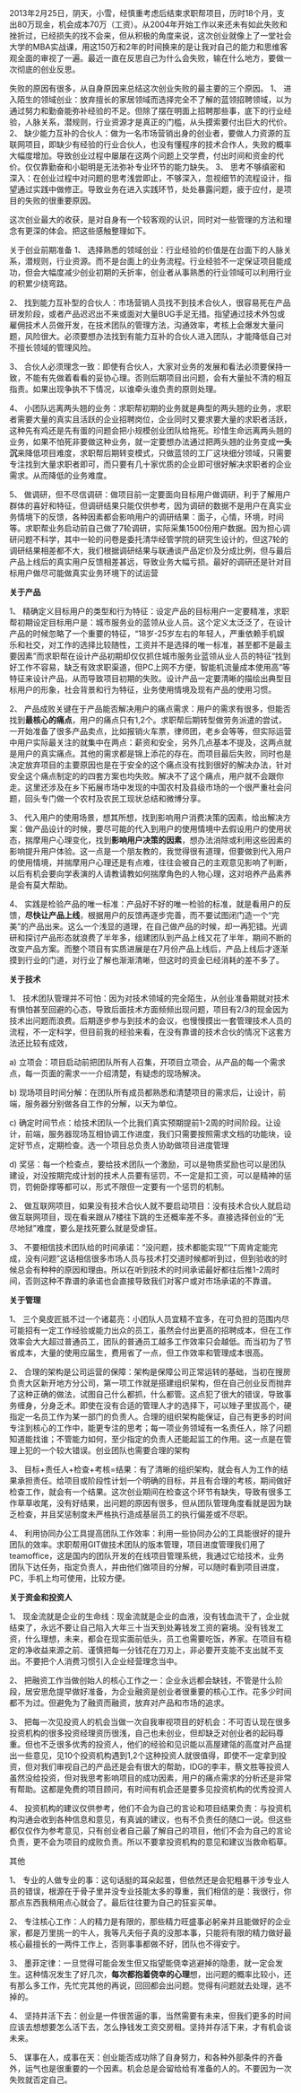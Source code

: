 2013年2月25日，阴天，小雪，经慎重考虑后结束求职帮项目，历时18个月，支出80万现金，机会成本70万（工资）。从2004年开始工作以来还未有如此失败和挫折过，已经损失的找不会来，但从积极的角度来说，这次创业就像上了一堂社会大学的MBA实战课，用这150万和2年的时间换来的是让我对自己的能力和思维客观全面的审视了一遍。最近一直在反思自己为什么会失败，输在什么地方，要做一次彻底的创业反思。

失败的原因有很多，从自身原因来总结这次创业失败的最主要的三个原因。
1、 进入陌生的领域创业：放弃擅长的家居领域而选择完全不了解的蓝领招聘领域，以为通过努力和勤奋能弥补经验的不足。但除了摆在明面上招聘那些事，底下的行业经验，人脉关系，潜规则，行业资源才是真正的门槛，从头摸索要付出巨大的代价。
2、 缺少能力互补的合伙人：做为一名市场营销出身的创业者，要做人力资源的互联网项目，即缺少有经验的行业合伙人，也没有懂程序的技术合作人，失败的概率大幅度增加。导致创业过程中屡屡在这两个问题上交学费，付出时间和资金的代价。仅仅靠勤奋和小聪明是无法弥补专业环节的能力缺失。
3、 思考不够缜密和深入：在创业过程中对问题的思考浅尝即止，不够深入，忽视细节的流程设计，指望通过实践中做修正。导致业务在进入实践环节，处处暴露问题，疲于应付，是项目的失败的很重要原因。

这次创业最大的收获，是对自身有一个较客观的认识，同时对一些管理的方法和理念有更深的体会。把这些感触整理如下。

关于创业前期准备
1、 选择熟悉的领域创业：行业经验的价值是在台面下的人脉关系，潜规则，行业资源。而不是台面上的业务流程。行业经验不一定保证项目能成功，但会大幅度减少创业初期的夭折率，创业者从事熟悉的行业领域可以利用行业的积累少绕弯路。

2、 找到能力互补型的合伙人：市场营销人员找不到技术合伙人，很容易死在产品研发阶段，或者产品迟迟出不来或面对大量BUG手足无措。指望通过技术外包或雇佣技术人员做开发，在技术团队的管理方法，沟通效率，考核上会爆发大量问题，风险很大。必须要想办法找到有能力互补的合伙人进入团队，才能降低自己对不擅长领域的管理风险。

3、 合伙人必须理念一致：即使有合伙人，大家对业务的发展和看法必须要保持一致，不能有先做着看看的妥协心理。否则后期项目出问题，会有大量扯不清的相互指责。如果出现争执不下情况，以谁牵头谁负责的原则处理。

4、 小团队远离两头翘的业务：求职帮初期的业务就是典型的两头翘的业务，求职者需要大量的真实且活跃的企业招聘岗位，企业同时又要求要大量的求职者活跃，这种先有鸡还是先有蛋的问题会把小规模创业团队给拖死。珍惜生命远离两头翘的业务，如果不怕死非要做这种业务，就一定要想办法通过把两头翘的业务变成**一头沉**来降低项目难度，求职帮后期转变模式，只做蓝领的工厂这块细分领域，只需要专注找到大量求职者即可，而只要有几十家优质的企业即可很好解决求职者的企业需求。从而降低的业务难度。

5、 做调研，但不尽信调研：做项目前一定要面向目标用户做调研，利于了解用户群体的喜好和特征，但调研结果只能仅供参考，因为调研的数据不是用户在真实业务情境下的反馈，各种因素都会影响用户的调研结果：面子，心情，环境，时间等。求职帮业务启动前自己做了7轮调研，实际采集1500份用户数据。因为担心调研问题不科学，其中一轮的问卷是委托清华经管学院的研究生设计的，但这7轮的调研结果相差都不大，我们根据调研结果与联通谈产品定价及分成比例，但与最后产品上线后的真实用户反馈相差甚远，导致业务大幅亏损。最好的调研还是针对目标用户做尽可能做真实业务环境下的试运营

**关于产品**

1、 精确定义目标用户的类型和行为特征：设定产品的目标用户一定要精准，求职帮初期设定目标用户是：城市服务业的蓝领从业人员。这个定义太泛泛了，在设计产品的时候忽略了一个重要的特征，“18岁-25岁左右的年轻人，严重依赖手机娱乐和社交，对工作的选择比较随性，工资并不是选择的唯一标准，甚至都不是最主要因素”而求职帮在设计产品初期却仅仅抓住城市服务业蓝领从业人员的特征“找到好工作不容易，缺乏有效求职渠道，但PC上网不方便，智能机流量成本使用高”等特征来设计产品，从而导致项目初期的失败。设计产品一定要清晰的描绘出典型目标用户的形象，社会背景和行为特征，业务使用情境及现有产品的使用习惯。

2、 产品成败关键在于产品能否解决用户的痛点需求：用户的需求有很多，但能否找到**最核心的痛点**，用户的痛点只有1,2个。求职帮后期转型做劳务派遣的尝试，一开始准备了很多产品卖点，比如报销火车票，律师团，老乡会等等，但实际运营中用户实际最关注的就集中在两点：薪资和安全，另外几点基本不提及，这两点就是用户的真实痛点。其他的需求都是锦上添花的存在。而项目最后失败，同时也是决定放弃项目的主要原因也是在于安全的这个痛点没有找到很好的解决办法，针对安全这个痛点制定的的四套方案也均失败。解决不了这个痛点，用户就不会跟你走。这里还涉及在乡下拓展市场中发现的中国农村及县级市场的一个很严重社会问题，回头专门做一个农村及农民工现状总结和微博分享。

3、 代入用户的使用场景，想其所想，找到影响用户消费决策的因素，给出解决方案：做产品设计的时候，要尽可能的代入到用户的使用情境中去假设用户的使用状态，揣摩用户心理变化，找到**影响用户决策的因素**，想办法消除或利用这些因素的影响提升用户体验。这一点是一个朋友教的，我觉得很有道理，但要做到代入用户的使用情境，并揣摩用户心理还是有点难，往往会被自己的主观意见影响了判断，以后有机会要向学表演的人请教请教如何揣摩角色的人物心理，这对培养产品素养是会有莫大帮助。

4、 实践是检验产品的唯一标准：产品好不好的唯一检验的标准，就是看用户的反馈，**尽快让产品上线**，根据用户的反馈再逐步完善，而不要试图闭门造一个“完美”的产品出来。这么一个浅显的道理，在自己做产品的时候，却一再犯错。光调研和探讨产品形态就浪费了半年多，组建团队到产品上线又花了半年，期间不断的改变产品方案。而整个项目有实质进展是在7月份产品上线后，产品上线后才逐渐摸到行业的门道，对行业了解也渐渐清晰，但这时的资金已经消耗的差不多了。

**关于技术**

1、 技术团队管理并不可怕：因为对技术领域的完全陌生，从创业准备期就对技术有惧怕甚至回避的心态，导致后面技术方面频频出现问题，项目有2/3的现金因为技术出问题而浪费。后期逐步参与到技术的会议，也慢慢摸出一套管理技术人员的流程，不一定科学，但目前我的经验来看，在没有靠谱的技术合伙的情况下这套方法还比较有成效，

a)   立项会：项目启动前把团队所有人召集，开项目立项会，从产品的每一个需求点，每一页面的需求一一介绍清楚，有疑虑的现场解决。

b)   现场项目时间分解：在团队所有成员都熟悉和清楚项目的需求后，让设计，前端，服务器分别做各自工作的分解，以天为单位。

c)   确定时间节点：给技术团队一个比我们真实预期提前1-2周的时间阶段。让设计，前端，服务器现场互相协调工作进度，我们只需要按照需求文档的功能块，设定好节点，定期检查。选一个项目总负责人协助做项目进度管理

d)   奖惩：每一个检查点，要给技术团队一个激励，可以是物质奖励也可以是团队建设，对没按期完成计划的技术人员要有惩罚，不一定是扣工资，可以是精神的惩罚，罚俯卧撑等都可以，形式不限但一定要有一个惩罚的机制。

2、 做互联网项目，如果没有技术合伙人就不要启动项目：没有技术合伙人就启动做互联网项目，现在看来跟从7楼往下跳的生还概率差不多。直接选择创业的“无尽地狱”难度，要么是找死要么就是受虐狂。

3、 不要相信技术团队给的时间承诺：“没问题，技术都能实现”“下周肯定能完成，没有问题”这话相信很多市场人员与技术打交道时候都听到过，但到验收的时候总会有种种的原因和理由。所以在听到技术的时间承诺最好都往后推1-2周时间，否则这种不靠谱的承诺也会直接导致我们对客户或对市场承诺的不靠谱。

**关于管理**

1、 三个臭皮匠抵不过一个诸葛亮：小团队人员宜精不宜多，在可负担的范围内尽可能招有一定工作经验或能力出众的员工，虽然会付出更高的招聘成本，但在工作效率会大大超过普通员工，团队的普通员工越多工作效率只会越低。而当初为了节省成本，大量的使用应届生，费用省了一点，但工作效率和管理成本很高。

2、 合理的架构是公司运营的保障：架构是保障公司正常运转的基础，当初在搜房负责大区新开地方分公司，第一项工作就是搭建组织架构，但在自己创业反而抛弃了这种正确的做法，试图自己什么都抓，什么都管。这点犯了很大的错误，导致事务缠身，分身乏术。即使在没有合适的管理人才的选择下，可以矬子里拔高个，硬指定一名员工作为某一部门的负责人。合理的组织架构能保证，自己有更多的时间专注到核心的工作中，能更专注的思考；每一项业务领域有一名责任人，除了问题知道能找谁；不管能力如何，至少指定的负责人还能起监工的作用。这一点是在管理上犯的一个较大错误。创业团队也需要合理的架构

3、 目标+责任人+检查+考核=结果：有了清晰的组织架构，就会有人为工作的结果承担责任。给项目或阶段性计划一个明确的目标，并且有合理的考核，期间做好检查工作，就会有一个结果。这次创业期间在检查这个环节有缺失，导致有很多工作草草收尾，没有好结果，出问题的原因有很多，但从团队管理角度看就是因为缺乏检查，并且奖惩制度未严格执行造成基层员工的执行偏差或不尽职。

4、 利用协同办公工具提高团队工作效率：利用一些协同办公的工具能很好的提升团队的效率。求职帮用GIT做技术团队的版本管理，项目进度管理我们用了teamoffice，这是国内的团队开发的在线项目管理系统，我通过它给技术，业务团队下达任务，指定负责人，并由他们做项目的分解，可以随时看到项目进度，PC，手机上均可使用，比较方便。

**关于资金和投资人**

1、 现金流就是企业的生命线：现金流就是企业的血液，没有钱血流干了，企业就结束了，永远不要让自己陷入大年三十当天到处筹钱发工资的窘境。没有钱发工资，什么理想，未来，都会在现实面前低头，员工也需要吃饭，养家。在项目有稳定的净收益来源之前、谨慎把每一分钱花在刀刃上，非必要开支能不支出就不支出。不要把个人消费习惯引入企业经营理念当中。

2、 把融资工作当做创始人的核心工作之一：企业永远都会缺钱，不管是什么阶段，居安思危提早做好准备，为企业融资是创业者很重要的核心工作。花多少时间都不为过。但避免为了融资而融资，放弃对产品和市场的追求。

3、 把每一次见投资人的机会当做一次自我审视项目的好机会：不可否认现在很多投资机构的很多投资经理资历很浅，自己也未创业，但却缺乏对创业者的起码尊重。但也不乏很多优秀的投资人，他们的经验和见识能以高屋建瓴的高度对产品提出一些意见，见10个投资机构遇到1,2个这种投资人就很值得，即使不一定拿到投资，但对我们审视自己的产品还是会有很大的帮助，IDG的李丰，蔡文胜等投资人虽然没给投资，但对我思考影响项目的成功因素，用户的痛点需求的分析还是非常有帮助。这都是免费的项目顾问，有时间有机会还是要多见投资机构的优秀投资人

4、 投资机构的建议仅供参考，他们不会为自己的言论和项目结果负责：与投资机构沟通会收到各种信息和意见，有真诚的建议，也有不负责任的随口一说。但这些都仅仅作为参考意见，只有创业者自己最了解自己的项目，他们不会为自己的言论负责，更不会为项目的成败负责。所以不要拿投资机构的意见和建议当救命稻草。

其他

1、 专业的人做专业的事：这句话挺的耳朵起茧，但依然还是会犯粗暴干涉专业人员的错误，根源在于骨子里并没专业技能太多的尊重，我们相信的是：我很行，你那点东西我稍用点心就会了。最后往往要为自己的狂妄买单。

2、 专注核心工作：人的精力是有限的，那些精力旺盛事必躬亲并且能做好的企业家，都是万里挑一的牛人，我等凡夫俗子真的没那本事，只能将有限的精力做好最核心最擅长的一两件工作上，否则事事都做不好，团队也不得安宁。

3、 墨菲定律：一旦觉得可能会发生但又指望能侥幸逃避掉的隐患，就一定会发生。这种情况发生了好几次，**每次都抱着侥幸的心理**想，出问题的概率比较小，还有那么多工作，先忙完其他的再说，回回都会出问题。觉得有问题就去处理，逃不掉的。

4、 坚持并活下去：创业是一件很苦逼的事，当然需要有未来，但我们更多的时间应该去想想要怎么活下去，怎么挣钱发工资交房租。坚持并存活下来，才有机会谈未来。

5、 谋事在人，成事在天：创业能否成功除了自身努力，和各种外部条件的齐备外，运气也是很重要的一个因素。机会总是会留给给有准备的人的。不要因为一次失败就否定自己。

